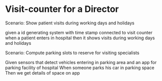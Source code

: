 # Visit-counter for a Director

Scenario: Show patient visits during working days and holidays

  given a id generating system with time stamp connected to visit counter
  when a patient enters in hospital
  then it shows visits during working days and holidays
  
Scenario: Compute parking slots to reserve for visiting specialists

  Given sensors that detect vehicles entering in parking area and
  an app for parking facility of hospital
  When someone parks his car in parking space
  Then we get details of space on app
